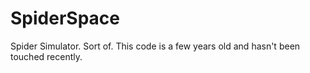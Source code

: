 SpiderSpace
===========

Spider Simulator. Sort of.
This code is a few years old and hasn't been touched recently.